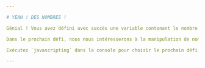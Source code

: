```yaml
---

# YEAH ! DES NOMBRES !

Génial ! Vous avez défini avec succès une variable contenant le nombre `123456789`.

Dans le prochain défi, nous nous intéresserons à la manipulation de nombres.

Exécutez `javascripting` dans la console pour choisir le prochain défi.

---
```

